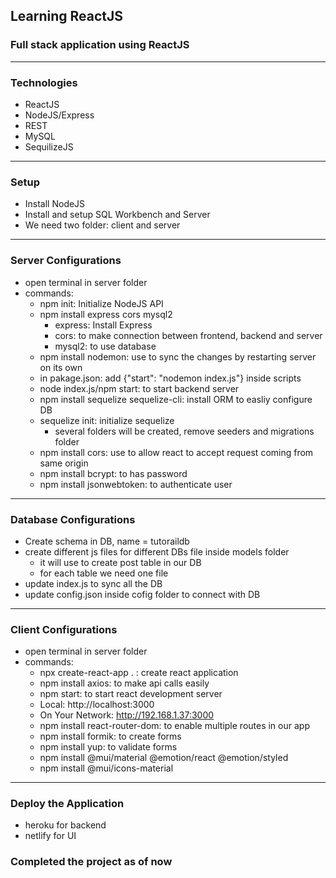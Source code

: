 ## Learning ReactJS
### Full stack application using ReactJS
-----
### Technologies
- ReactJS
- NodeJS/Express
- REST
- MySQL
- SequilizeJS
-----
### Setup
- Install NodeJS
- Install and setup SQL Workbench and Server
- We need two folder: client and server
-----
### Server Configurations
- open terminal in server folder
- commands:
    - npm init: Initialize NodeJS API
    - npm install express cors mysql2
        - express: Install Express
        - cors: to make connection between frontend, backend and server
        - mysql2: to use database
    - npm install nodemon: use to sync the changes by restarting server on its own
    - in pakage.json: add {"start": "nodemon index.js"} inside scripts
    - node index.js/npm start: to start backend server
    - npm install sequelize sequelize-cli: install ORM to easliy configure DB
    - sequelize init: initialize sequelize
        - several folders will be created, remove seeders and migrations folder
    - npm install cors: use to allow react to accept request coming from same origin
    - npm install bcrypt: to has password
    - npm install jsonwebtoken: to authenticate user
-----
### Database Configurations
- Create schema in DB, name = tutoraildb
- create different js files for different DBs file inside models folder
    - it will use to create post table in our DB
    - for each table we need one file
- update index.js to sync all the DB
- update config.json inside cofig folder to connect with DB
-----
### Client Configurations
- open terminal in server folder
- commands:
    - npx create-react-app . : create react application
    - npm install axios: to make api calls easily
    - npm start: to start react development server
    - Local: http://localhost:3000
    - On Your Network: http://192.168.1.37:3000
    - npm install react-router-dom: to enable multiple routes in our app
    - npm install formik: to create forms
    - npm install yup: to validate forms
    - npm install @mui/material @emotion/react @emotion/styled
    - npm install @mui/icons-material
-----
### Deploy the Application
- heroku for backend
- netlify for UI

### Completed the project as of now

